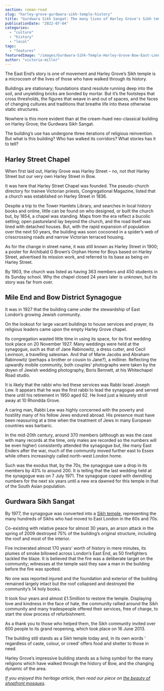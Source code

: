 ```yaml
---
section: roman-road
slug: "harley-grove-gurdwara-sikh-temple-history"
title: "Gurdwara Sikh Sangat: The many lives of Harley Grove's Sikh temple"
publicationDate: "2022-07-04"
categories: 
  - "culture"
  - "history"
  - "local"
tags: 
  - "features"
featuredImage: "/images/Gurdwara-Sihk-Temple-Harley-Grove-Bow-East-London.jpg"
author: "victoria-miller"
---
```


The East End’s story is one of movement and Harley Grove’s Sikh temple is a microcosm of the lives of those who have walked through its history.

Buildings are stationary; foundations stand resolute running deep into the soil, and unyielding bricks are bonded by mortar. But it’s the footsteps that cross thresholds, the figures that weave in and out of spaces, and the faces of changing cultures and traditions that breathe life into these otherwise static structures.

Nowhere is this more evident than at the cream-hued neo-classical building on Harley Grove; the Gurdwara Sikh Sangat.

The building’s use has undergone three iterations of religious reinvention. But what is this building? Who has walked its corridors? What stories has it to tell?

## Harley Street Chapel

When first laid out, Harley Grove was Harley Street – no, not _that_ Harley Street but our very own Harley Street in Bow.

It was here that Harley Street Chapel was founded. The pseudo-church directory for trainee Victorian priests, Congregational Magazine, listed that a church was established on Harley Street in 1836.

Despite a trip to the Tower Hamlets Library, and searches in local history books and online, little can be found on who designed, or built the church but, by 1854, a chapel was standing. Maps from the era reflect a bucolic setting; open pastureland lay beyond the church, and the road itself was lined with detached houses. But, with the rapid expansion of population over the next 50 years, the building was soon cocooned in a spider’s web of crisscrossing roads and narrow Victorian terraced housing.

As for the change in street name, it was still known as Harley Street in 1900; a poster for Archibald G Brown’s Orphan Home for Boys based on Harley Street, advertised its mission work, and referred to its base as being on Harley Street.

By 1903, the church was listed as having 363 members and 450 students in its Sunday school. Why the chapel closed 24 years later is unknown, but its story was far from over.

## Mile End and Bow District Synagogue

It was in 1927 that the building came under the stewardship of East London’s growing Jewish community.

On the lookout for large vacant buildings to house services and prayer, its religious leaders came upon the empty Harley Grove chapel.

Its congregation wasted little time in using its space, for its first wedding took place on 20 November 1927. Many weddings were held at the synagogue, such as that of Jane Rabinowitz, a dress cutter, and Cecil Levinson, a travelling salesman. And that of Marie Jacobs and Abraham Rabinowitz (perhaps a brother or cousin to Jane?), a milliner. Reflecting the upwardly mobile community, both couples’ photographs were taken by the doyen of Jewish wedding photography, Boris Bennett, at his Whitechapel Road studio.

It is likely that the rabbi who led these services was Rabbi Israel Joseph Lew. It appears that he was the first rabbi to lead the synagogue and served there until his retirement in 1950 aged 62. He lived just a leisurely stroll away at 10 Rhondda Grove.

A caring man, Rabbi Lew was highly concerned with the poverty and hostility many of his fellow Jews endured abroad. His presence must have been reassuring at a time when the treatment of Jews in many European countries was barbaric.

In the mid-20th century, around 370 members (although as was the case with many records at the time, only males are recorded so the numbers will be even higher) consistently attended the synagogue but, like many East Enders after the war, much of the community moved further east to Essex while others increasingly called north-west London home.

Such was the exodus that, by the 70s, the synagogue saw a drop in its members by 43% to around 200. It is telling that the last wedding held at the synagogue was on 7 July 1971. The synagogue coped with dwindling numbers for the next six years until a new era dawned for this temple in that of the South Asian population.

## Gurdwara Sikh Sangat

By 1977, the synagogue was converted into a [Sikh temple](https://www.gurdwarasikhsangat.org/), representing the many hundreds of Sikhs who had moved to East London in the 60s and 70s.

Co-existing with relative peace for almost 30 years, an arson attack in the spring of 2009 destroyed 75% of the building’s original structure, including the roof and most of the interior. 

Fire incinerated almost 170 years’ worth of history in mere minutes, its plumes of smoke billowed across London’s East End, as 50 firefighters tackled the blaze. It is believed that the fire was a deliberate target on the community; witnesses at the temple said they saw a man in the building before the fire was spotted. 

No one was reported injured and the foundation and exterior of the building remained largely intact but the roof collapsed and destroyed the community’s 14 holy books.

It took four years and almost £1.5million to restore the temple. Displaying love and kindness in the face of hate, the community rallied around the Sikh community and many tradespeople offered their services, free of charge, to start the slow process of refurbishment. 

As a thank you to those who helped them, the Sikh community invited over 600 people to its grand reopening, which took place on 16 June 2013.

The building still stands as a Sikh temple today and, in its own words ‘ regardless of caste, colour, or creed’ offers food and shelter to those in need. 

Harley Grove’s impressive building stands as a living symbol for the many religions which have walked through the history of Bow, and the changing dynamic of the area.

_If you enjoyed this heritage article, then read our piece on [the beauty of shopfront mosques](https://romanroadlondon.com/the-adaptive-beauty-of-shopfront-mosques/)._


